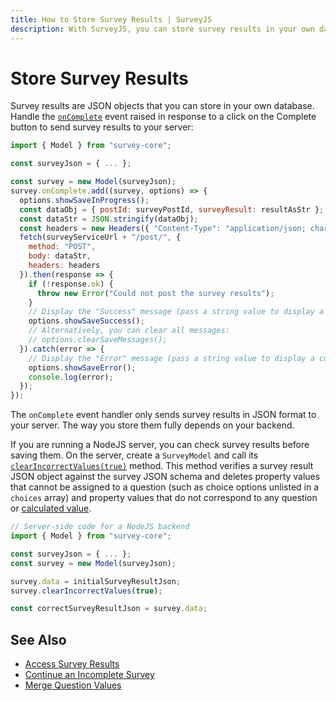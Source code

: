 ```yaml
---
title: How to Store Survey Results | SurveyJS
description: With SurveyJS, you can store survey results in your own database or use Azure storage facilities of the SurveyJS Service. Read these step-by-step instructions to learn more about secure survey data management and storage options for your survey data.
---
```


# Store Survey Results

Survey results are JSON objects that you can store in your own database. Handle the [`onComplete`](https://surveyjs.io/Documentation/Library?id=surveymodel#onComplete) event raised in response to a click on the Complete button to send survey results to your server:

```js
import { Model } from "survey-core";

const surveyJson = { ... };

const survey = new Model(surveyJson);
survey.onComplete.add((survey, options) => {
  options.showSaveInProgress();
  const dataObj = { postId: surveyPostId, surveyResult: resultAsStr };
  const dataStr = JSON.stringify(dataObj);
  const headers = new Headers({ "Content-Type": "application/json; charset=utf-8" });
  fetch(surveyServiceUrl + "/post/", {
    method: "POST",
    body: dataStr,
    headers: headers
  }).then(response => {
    if (!response.ok) {
      throw new Error("Could not post the survey results");
    }
    // Display the "Success" message (pass a string value to display a custom message)
    options.showSaveSuccess();
    // Alternatively, you can clear all messages:
    // options.clearSaveMessages();
  }).catch(error => {
    // Display the "Error" message (pass a string value to display a custom message)
    options.showSaveError();
    console.log(error);
  });
});
```

The `onComplete` event handler only sends survey results in JSON format to your server. The way you store them fully depends on your backend.

If you are running a NodeJS server, you can check survey results before saving them. On the server, create a `SurveyModel` and call its [`clearIncorrectValues(true)`](https://surveyjs.io/form-library/documentation/api-reference/survey-data-model#clearIncorrectValues) method. This method verifies a survey result JSON object against the survey JSON schema and deletes property values that cannot be assigned to a question (such as choice options unlisted in a `choices` array) and property values that do not correspond to any question or [calculated value](https://surveyjs.io/form-library/documentation/design-survey/conditional-logic#calculated-values).

```js
// Server-side code for a NodeJS backend
import { Model } from "survey-core";

const surveyJson = { ... };
const survey = new Model(surveyJson);

survey.data = initialSurveyResultJson;
survey.clearIncorrectValues(true);

const correctSurveyResultJson = survey.data;
```

## See Also

- [Access Survey Results](/Documentation/Library?id=handle-survey-results-access)
- [Continue an Incomplete Survey](/Documentation/Library?id=handle-survey-results-continue-incomplete)
- [Merge Question Values](/Documentation/Library?id=design-survey-merge-question-values)
